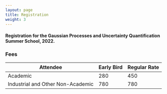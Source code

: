 ```yaml
---
layout: page
title: Registration
weight: 3
---
```


#### Registration for the Gaussian Processes and Uncertainty Quantification Summer School, 2022.

### Fees

Attendee                          |  Early Bird          |  Regular Rate   |
----------------------------------|----------------------|-----------------|
Academic                          |      280             |  450            |
Industrial and Other Non-Academic |      780             |  780            |

<br />

